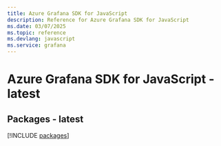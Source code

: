```yaml
---
title: Azure Grafana SDK for JavaScript
description: Reference for Azure Grafana SDK for JavaScript
ms.date: 03/07/2025
ms.topic: reference
ms.devlang: javascript
ms.service: grafana
---
```

# Azure Grafana SDK for JavaScript - latest
## Packages - latest
[!INCLUDE [packages](grafana-index.md)]